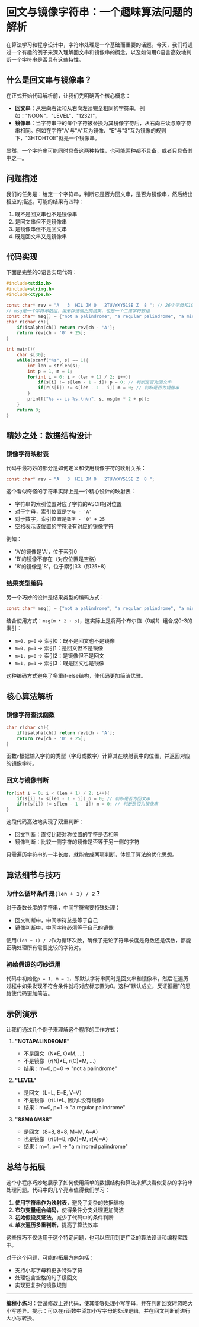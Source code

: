 # 回文与镜像字符串：一个趣味算法问题的解析

在算法学习和程序设计中，字符串处理是一个基础而重要的话题。今天，我们将通过一个有趣的例子来深入理解回文串和镜像串的概念，以及如何用C语言高效地判断一个字符串是否具有这些特性。

## 什么是回文串与镜像串？

在正式开始代码解析前，让我们先明确两个核心概念：

- **回文串**：从左向右读和从右向左读完全相同的字符串。例如："NOON"、"LEVEL"、"12321"。
- **镜像串**：当字符串中的每个字符被替换为其镜像字符后，从右向左读与原字符串相同。例如在字符"A"与"A"互为镜像、"E"与"3"互为镜像的规则下，"3HTOHTOE"就是一个镜像串。

显然，一个字符串可能同时具备这两种特性，也可能两种都不具备，或者只具备其中之一。

## 问题描述

我们的任务是：给定一个字符串，判断它是否为回文串，是否为镜像串，然后给出相应的描述。可能的结果有四种：
1. 既不是回文串也不是镜像串
2. 是回文串但不是镜像串
3. 是镜像串但不是回文串
4. 既是回文串又是镜像串

## 代码实现

下面是完整的C语言实现代码：

```c
#include<stdio.h>
#include<string.h>
#include<ctype.h>

const char* rev = "A   3  HIL JM O   2TUVWXY51SE Z  8 "; // 26个字母和10个数字的镜像字符
// msg是一个字符串数组，用来存储输出的结果，也是一个二维字符数组
const char* msg[] = {"not a palindrome", "a regular palindrome", "a mirrored string", "a mirrored palindrome"};
char r(char ch){
    if(isalpha(ch)) return rev[ch - 'A'];
    return rev[ch - '0' + 25];
}

int main(){
    char s[30];
    while(scanf("%s", s) == 1){
        int len = strlen(s);
        int p = 1, m = 1;
        for(int i = 0; i < (len + 1) / 2; i++){
            if(s[i] != s[len - 1 - i]) p = 0; // 判断是否为回文串
            if(r(s[i]) != s[len - 1 - i]) m = 0; // 判断是否为镜像串
        }
        printf("%s -- is %s.\n\n", s, msg[m * 2 + p]);
    }      
    return 0;
}
```

## 精妙之处：数据结构设计

### 镜像字符映射表

代码中最巧妙的部分是如何定义和使用镜像字符的映射关系：

```c
const char* rev = "A   3  HIL JM O   2TUVWXY51SE Z  8 ";
```

这个看似奇怪的字符串实际上是一个精心设计的映射表：

- 字符串的索引位置对应了字符的ASCII相对位置
- 对于字母，索引位置是`字母 - 'A'`
- 对于数字，索引位置是`数字 - '0' + 25`
- 空格表示该位置的字符没有对应的镜像字符

例如：
- 'A'的镜像是'A'，位于索引0
- 'B'的镜像不存在（对应位置是空格）
- '8'的镜像是'8'，位于索引33（即25+8）

### 结果类型编码

另一个巧妙的设计是结果类型的编码方式：

```c
const char* msg[] = {"not a palindrome", "a regular palindrome", "a mirrored string", "a mirrored palindrome"};
```

结合使用方式：`msg[m * 2 + p]`，这实际上是将两个布尔值（0或1）组合成0-3的索引：
- `m=0, p=0` → 索引0：既不是回文也不是镜像
- `m=0, p=1` → 索引1：是回文但不是镜像
- `m=1, p=0` → 索引2：是镜像但不是回文
- `m=1, p=1` → 索引3：既是回文也是镜像

这种编码方式避免了多重if-else结构，使代码更加简洁优雅。

## 核心算法解析

### 镜像字符查找函数

```c
char r(char ch){
    if(isalpha(ch)) return rev[ch - 'A'];
    return rev[ch - '0' + 25];
}
```

函数`r`根据输入字符的类型（字母或数字）计算其在映射表中的位置，并返回对应的镜像字符。

### 回文与镜像判断

```c
for(int i = 0; i < (len + 1) / 2; i++){
    if(s[i] != s[len - 1 - i]) p = 0; // 判断是否为回文串
    if(r(s[i]) != s[len - 1 - i]) m = 0; // 判断是否为镜像串
}
```

这段代码高效地实现了双重判断：
- 回文判断：直接比较对称位置的字符是否相等
- 镜像判断：比较一侧字符的镜像是否等于另一侧的字符

只需遍历字符串的一半长度，就能完成两项判断，体现了算法的优化思想。

## 算法细节与技巧

### 为什么循环条件是`(len + 1) / 2`？

对于奇数长度的字符串，中间字符需要特殊处理：
- 回文判断中，中间字符总是等于自己
- 镜像判断中，中间字符必须等于自己的镜像

使用`(len + 1) / 2`作为循环次数，确保了无论字符串长度是奇数还是偶数，都能正确处理所有需要比较的字符对。

### 初始假设的巧妙运用

代码中初始化`p = 1, m = 1`，即默认字符串同时是回文串和镜像串，然后在遍历过程中如果发现不符合条件就将对应标志置为0。这种"默认成立，反证推翻"的思路使代码更加简洁。

## 示例演示

让我们通过几个例子来理解这个程序的工作方式：

1. **"NOTAPALINDROME"**
   - 不是回文（N≠E, O≠M, ...)
   - 不是镜像（r(N)≠E, r(O)≠M, ...)
   - 结果：m=0, p=0 → "not a palindrome"

2. **"LEVEL"**
   - 是回文（L=L, E=E, V=V）
   - 不是镜像（r(L)≠L, 因为L没有镜像）
   - 结果：m=0, p=1 → "a regular palindrome"

3. **"88MAAM88"**
   - 是回文（8=8, 8=8, M=M, A=A）
   - 也是镜像（r(8)=8, r(M)=M, r(A)=A）
   - 结果：m=1, p=1 → "a mirrored palindrome"

## 总结与拓展

这个小程序巧妙地展示了如何使用简单的数据结构和算法来解决看似复杂的字符串处理问题。代码中的几个亮点值得我们学习：

1. **使用字符串作为映射表**，避免了复杂的数据结构
2. **布尔变量组合编码**，使得条件分支处理更加简洁
3. **初始假设反证法**，减少了代码中的条件判断
4. **单次遍历多重判断**，提高了算法效率

这些技巧不仅适用于这个特定问题，也可以应用到更广泛的算法设计和编程实践中。

对于这个问题，可能的拓展方向包括：
- 支持小写字母和更多特殊字符
- 处理包含空格的句子级回文
- 实现更复杂的镜像规则


---

**编程小练习**：尝试修改上述代码，使其能够处理小写字母，并在判断回文时忽略大小写差异。提示：可以在`r`函数中添加小写字母的处理逻辑，并在回文判断前进行大小写转换。
